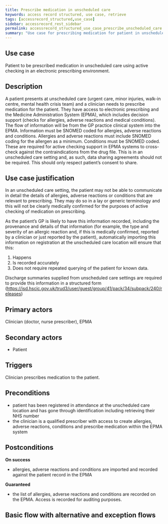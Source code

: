 ```yaml
---
title: Prescribe medication in unscheduled care
keywords: access record structured, use case, retrieve
tags: [accessrecord_structured,use_case]
sidebar: accessrecord_rest_sidebar
permalink: accessrecord_structured_use_case_prescribe_unscheduled_care.html
summary: "Use case for prescribing medication for patient in unscheduled care using active checking in an electronic prescribing environment"
---
```


## Use case ##
Patient to be prescribed medication in unscheduled care using active checking in an electronic prescribing environment.

## Description ##
A patient presents at unscheduled care (urgent care, minor injuries, walk-in centre, mental health crisis team) and a clinician needs to prescribe medication for the patient. They have access to electronic prescribing and the Medicine Administration System (EPMA), which includes decision support (checks for allergies, adverse reactions and medical conditions). 
The flow of information will be from the GP practice clinical system into the EPMA.
Information must be SNOMED coded for allergies, adverse reactions and conditions. Allergies and adverse reactions must include SNOMED coding for the allergen as a minimum. Conditions must be SNOMED coded.
These are required for active checking support in EPMA systems to cross-check against the contraindications from the drug file.
This is in an unscheduled care setting and, as such, data sharing agreements should not be required. This should only respect patient’s consent to share.

## Use case justification ##
In an unscheduled care setting, the patient may not be able to communicate in detail the details of allergies, adverse reactions or conditions that are relevant to prescribing. They may do so in a lay or generic terminology and this will not be clearly medically confirmed for the purposes of active checking of medication on prescribing.

As the patient’s GP is likely to have this information recorded, including the provenance and details of that information (for example, the type and severity of an allergic reaction and, if this is medically confirmed, reported by a clinician or just reported by the patient), automatically importing this information on registration at the unscheduled care location will ensure that this:
1)	Happens
2)	Is recorded accurately
3)	Does not require repeated querying of the patient for known data.

Discharge summaries supplied from unscheduled care settings are required to provide this information in a structured form (https://isd.hscic.gov.uk/trud3/user/guest/group/41/pack/34/subpack/240/releases)

## Primary actors ##
Clinician (doctor, nurse prescriber), EPMA

## Secondary actors ##

-	Patient

## Triggers ##

Clinician prescribes medication to the patient.

## Preconditions ##

-	patient has been registered in attendance at the unscheduled care location and has gone through identification including retrieving their NHS number
-	the clinician is a qualified prescriber with access to create allergies, adverse reactions, conditions and prescribe medication within the EPMA system

## Postconditions ##

**On success**
-	allergies, adverse reactions and conditions are imported and recorded against the patient record in the EPMA

**Guaranteed**
-	the list of allergies, adverse reactions and conditions are recorded on the EPMA. Access is recorded for auditing purposes.

## Basic flow with alternative and exception flows ##


